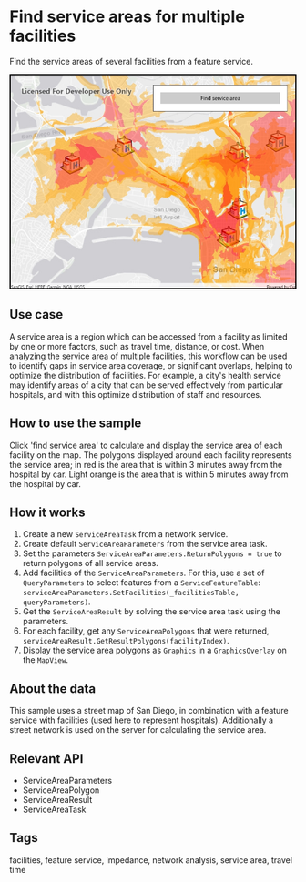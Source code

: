# Find service areas for multiple facilities

Find the service areas of several facilities from a feature service.

![Image of find service areas for multiple facilities](FindServiceAreasForMultipleFacilities.jpg)

## Use case

A service area is a region which can be accessed from a facility as limited by one or more factors, such as travel time, distance, or cost. When analyzing the service area of multiple facilities, this workflow can be used to identify gaps in service area coverage, or significant overlaps, helping to optimize the distribution of facilities. For example, a city's health service may identify areas of a city that can be served effectively from particular hospitals, and with this optimize distribution of staff and resources.

## How to use the sample

Click 'find service area' to calculate and display the service area of each facility on the map. The polygons displayed around each facility represents the service area; in red is the area that is within 3 minutes away from the hospital by car. Light orange is the area that is within 5 minutes away from the hospital by car.

## How it works

1. Create a new `ServiceAreaTask` from a network service.
2. Create default `ServiceAreaParameters` from the service area task.
3. Set the parameters `ServiceAreaParameters.ReturnPolygons = true` to return polygons of all service areas.
4. Add facilities of the `ServiceAreaParameters`. For this, use a set of `QueryParameters` to select features from a `ServiceFeatureTable`: `serviceAreaParameters.SetFacilities(_facilitiesTable, queryParameters)`.
5. Get the `ServiceAreaResult` by solving the service area task using the parameters.
6. For each facility, get any `ServiceAreaPolygons` that were returned, `serviceAreaResult.GetResultPolygons(facilityIndex)`.
7. Display the service area polygons as `Graphics` in a `GraphicsOverlay` on the `MapView`.

## About the data

This sample uses a street map of San Diego, in combination with a feature service with facilities (used here to represent hospitals). Additionally a street network is used on the server for calculating the service area.

## Relevant API

* ServiceAreaParameters
* ServiceAreaPolygon
* ServiceAreaResult
* ServiceAreaTask

## Tags

facilities, feature service, impedance, network analysis, service area, travel time
